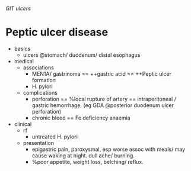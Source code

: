 ###### GIT ulcers

# Peptic ulcer disease
- basics
    + ulcers @stomach/ duodenum/ distal esophagus
- medical
    + associations
        * MEN1A/ gastrinoma == ++gastric acid == ++Peptic ulcer formation
        * H. pylori 
    + complications
        * perforation == %local rupture of artery == intraperitoneal / gastric hemorrhage. (eg GDA @posterior duodenum ulcer perforation)
        * chronic bleed == Fe deficiency anaemia
- clinical
    + rf
        * untreated H. pylori 
    + presentation 
        * epigastric pain, paroxysmal, esp worse assoc with meals/ may cause waking at night. dull ache/ burning. 
        * %poor appetite, weight loss, belching/ reflux.